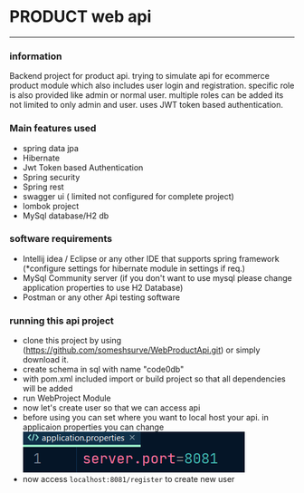 # PRODUCT web api


----
### information

Backend project for product api. trying to simulate api for ecommerce product module which also includes user login
and registration. specific role is also provided like admin or normal user. multiple roles can be added its not limited to 
only admin and user. uses JWT token based authentication.

### Main features used
- spring data jpa
- Hibernate
- Jwt Token based Authentication
- Spring security
- Spring rest
- swagger ui ( limited not configured for complete project)
- lombok project
- MySql database/H2 db


### software requirements
- Intellij idea / Eclipse or any other IDE that supports spring framework (*configure settings for hibernate module in settings if req.)
- MySql Community server (if you don't want to use mysql please change application properties to use H2 Database)
- Postman or any other Api testing software

### running this api project
- clone this project by using (https://github.com/someshsurve/WebProductApi.git) or simply download it.
- create schema in sql with name "code0db"
- with pom.xml included import or build project so that all dependencies will be added
- run WebProject Module
- now let's create user so that we can access api
- before using you can set where you want to local host your api. in applicaion properties you can change
![img.png](img.png)
- now access ```localhost:8081/register``` to create new user


